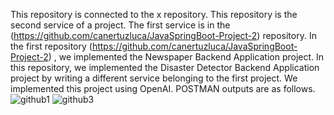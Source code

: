 This repository is connected to the x repository.
This repository is the second service of a project. The first service is in the (https://github.com/canertuzluca/JavaSpringBoot-Project-2) repository.
In the first repository (https://github.com/canertuzluca/JavaSpringBoot-Project-2) , we implemented the Newspaper Backend Application project. 
In this repository, we implemented the Disaster Detector Backend Application project by writing a different service belonging to the first project. 
We implemented this project using OpenAI. 
POSTMAN outputs are as follows.
![github1](https://github.com/user-attachments/assets/1afbf304-5c92-4b2e-b379-9f3584332aba)
![github3](https://github.com/user-attachments/assets/66adc576-51ae-4051-90a5-80c822da3476)
